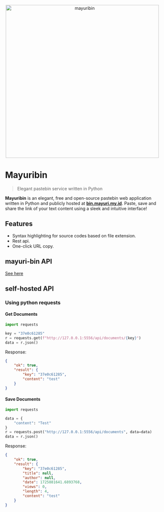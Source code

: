 <p align="center">
    <a href="//bin.mayuri.my.id">
        <img src="https://bin.mayuri.my.id/static/img/mayuribin.png" alt="mayuribin" width="500"/>
    </a>
</p>

# Mayuribin

> Elegant pastebin service written in Python

**Mayuribin** is an elegant, free and open-source pastebin web application written in Python and publicly
hosted at [**bin.mayuri.my.id**](//bin.mayuri.my.id). Paste, save and share the link of your text content using a
sleek and intuitive interface!

## Features

- Syntax highlighting for source codes based on file extension.
- Rest api.
- One-click URL copy.

## mayuri-bin API
[See here](https://api.mayuri.my.id/v1/docs)

## self-hosted API

### Using python requests
#### Get Documents
```python
import requests

key = "37e0c61285"
r = requests.get(f"http://127.0.0.1:5556/api/documents/{key}")
data = r.json()
```
Response:
```json
{
    "ok": true,
    "result": {
        "key": "37e0c61285",
        "content": "test"
    }
}
```

#### Save Documents
```python
import requests

data = {
    "content": "Test"
}
r = requests.post("http://127.0.0.1:5556/api/documents", data=data)
data = r.json()
```
Response:
```json
{
    "ok": true,
    "result": {
        "key": "37e0c61285",
        "title": null,
        "author": null,
        "date": 1725881641.6893768,
        "views": 0,
        "length": 4,
        "content": "test"
    }
}
```
